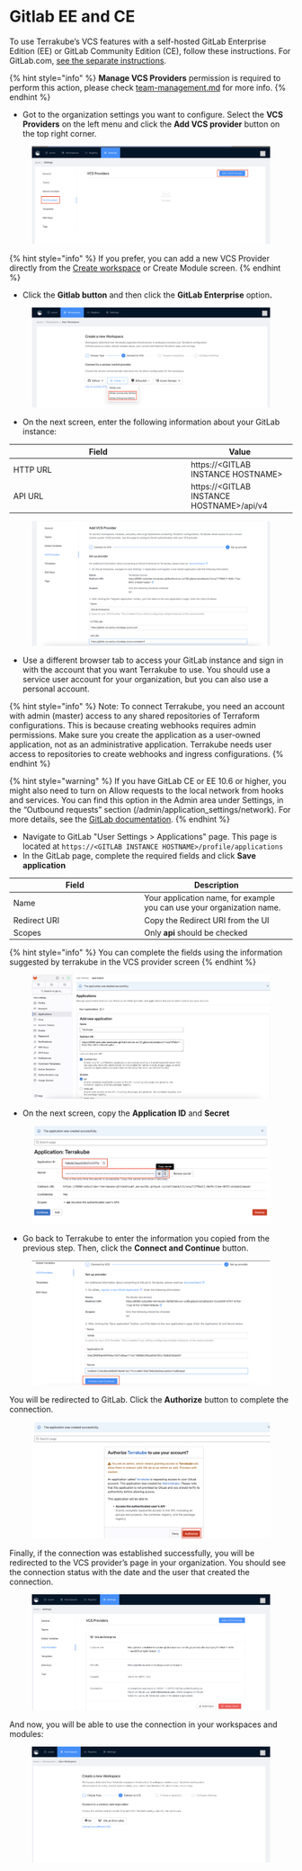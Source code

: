 # Gitlab EE and CE

To use Terrakube’s VCS features with a self-hosted GitLab Enterprise Edition (EE) or GitLab Community Edition (CE), follow these instructions.  For GitLab.com, [see the separate instructions](gitlab.com.md).

{% hint style="info" %}
**Manage VCS Providers** permission is required to perform this action, please check [team-management.md](../organizations/team-management.md "mention") for more info.
{% endhint %}



* Got to the organization settings you want to configure.  Select the **VCS Providers** on the left menu and click the **Add VCS provider** button on the top right corner.

<figure><img src="../../.gitbook/assets/image (436).png" alt=""><figcaption></figcaption></figure>

{% hint style="info" %}
If you prefer, you can add a new VCS Provider directly from the [Create workspace](../workspaces/creating-workspaces.md) or Create Module screen.&#x20;
{% endhint %}

* Click the **Gitlab button** and then click the **GitLab Enterprise** optio&#x6E;**.**

<figure><img src="../../.gitbook/assets/image (66).png" alt=""><figcaption></figcaption></figure>

* On the next screen, enter the following information about your GitLab instance:

<table><thead><tr><th width="302">Field</th><th>Value</th></tr></thead><tbody><tr><td>HTTP URL</td><td>https://&#x3C;GITLAB INSTANCE HOSTNAME></td></tr><tr><td>API URL</td><td>https://&#x3C;GITLAB INSTANCE HOSTNAME>/api/v4</td></tr></tbody></table>

<figure><img src="../../.gitbook/assets/image (67).png" alt=""><figcaption></figcaption></figure>

* Use a different browser tab to access your GitLab instance and sign in with the account that you want Terrakube to use. You should use a service user account for your organization, but you can also use a personal account.

{% hint style="info" %}
Note: To connect Terrakube, you need an account with admin (master) access to any shared repositories of Terraform configurations. This is because creating webhooks requires admin permissions. Make sure you create the application as a user-owned application, not as an administrative application. Terrakube needs user access to repositories to create webhooks and ingress configurations.
{% endhint %}

{% hint style="warning" %}
If you have GitLab CE or EE 10.6 or higher, you might also need to turn on Allow requests to the local network from hooks and services. You can find this option in the Admin area under Settings, in the “Outbound requests” section (/admin/application\_settings/network). For more details, see the [GitLab documentation](https://docs.gitlab.com/ee/security/webhooks.html#enable-local-requests-for-webhooks-and-services).
{% endhint %}

* Navigate to GitLab "User Settings > Applications" page. This page is located at `https://<GITLAB INSTANCE HOSTNAME>/profile/applications`
* In the GitLab page, complete the required fields and click **Save application**

<table><thead><tr><th width="219">Field</th><th>Description</th></tr></thead><tbody><tr><td>Name</td><td>Your application name, for example you can use your organization name.</td></tr><tr><td>Redirect URI</td><td>Copy the Redirect URI from the UI</td></tr><tr><td>Scopes</td><td>Only <strong>api</strong> should be checked</td></tr></tbody></table>

{% hint style="info" %}
You can complete the fields using the information suggested by terrakube in the VCS provider screen
{% endhint %}

<figure><img src="../../.gitbook/assets/image (68).png" alt=""><figcaption></figcaption></figure>

* On the next screen, copy the **Application ID** and **Secret**

<figure><img src="../../.gitbook/assets/image (70).png" alt=""><figcaption></figcaption></figure>

* Go back to Terrakube to enter the information you copied from the previous step. Then, click the **Connect and Continue** button.

<figure><img src="../../.gitbook/assets/image (180).png" alt=""><figcaption></figcaption></figure>

You will be redirected to GitLab. Click the **Authorize** button to complete the connection.

<figure><img src="../../.gitbook/assets/image (71).png" alt=""><figcaption></figcaption></figure>

Finally, if the connection was established successfully, you will be redirected to the VCS provider’s page in your organization. You should see the connection status with the date and the user that created the connection.

<figure><img src="../../.gitbook/assets/image (72).png" alt=""><figcaption></figcaption></figure>

And now, you will be able to use the connection in your workspaces and modules:

<figure><img src="../../.gitbook/assets/image (73).png" alt=""><figcaption></figcaption></figure>
